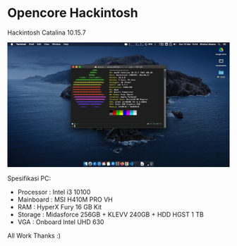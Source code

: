 # Opencore Hackintosh
Hackintosh Catalina 10.15.7

![Catalina 10.15.7](https://github.com/khoirulaksara/Opencore-Hackintosh/blob/main/Screen%20Shot%202021-03-14%20at%2014.44.24.png?raw=true)

Spesifikasi PC:
- Processor : Intel i3 10100
- Mainboard : MSI H410M PRO VH
- RAM : HyperX Fury 16 GB Kit
- Storage : Midasforce 256GB + KLEVV 240GB + HDD HGST 1 TB
- VGA : Onboard Intel UHD 630
 
 All Work Thanks :)
 
